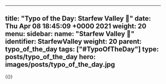 
---
title: "Typo of the Day: Starfew Valley 💫"
date: Thu Apr 08 18:45:09 +0000 2021
weight: 20
menu:
  sidebar:
    name: "Starfew Valley 💫"
    identifier: StarfewValley
    weight: 20
    parent: typo_of_the_day
tags: ["#TypoOfTheDay"]
type: posts/typo_of_the_day
hero: images/posts/typo_of_the_day.jpg
---


{{<tweet user="mariatta" id="1380230248243945472">}}

